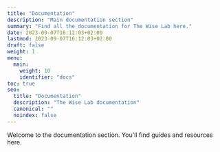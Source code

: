 ```yaml
---
title: "Documentation"
description: "Main documentation section"
summary: "Find all the documentation for The Wise Lab here."
date: 2023-09-07T16:12:03+02:00
lastmod: 2023-09-07T16:12:03+02:00
draft: false
weight: 1
menu:
  main:
    weight: 10
    identifier: "docs"
toc: true
seo:
  title: "Documentation"
  description: "The Wise Lab documentation"
  canonical: ""
  noindex: false
---
```


Welcome to the documentation section. You'll find guides and resources here.
